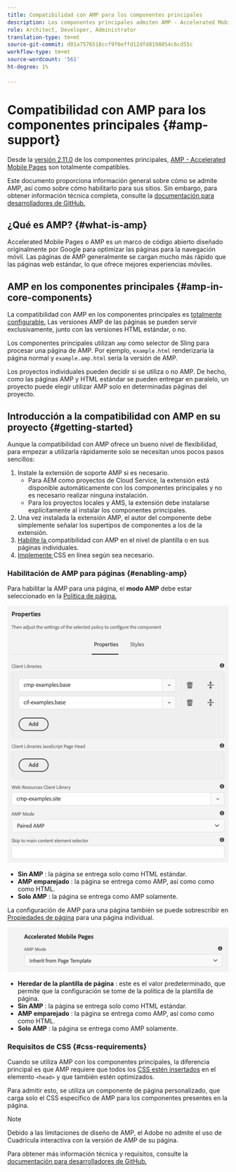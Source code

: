 ```yaml
---
title: Compatibilidad con AMP para los componentes principales
description: Los componentes principales admiten AMP - Accelerated Mobile Pages
role: Architect, Developer, Administrator
translation-type: tm+mt
source-git-commit: d01a7576518ccf9f0effd12dfd8198854c6cd55c
workflow-type: tm+mt
source-wordcount: '561'
ht-degree: 1%

---
```



# Compatibilidad con AMP para los componentes principales {#amp-support}

Desde la [versión 2.11.0](/help/versions.md) de los componentes principales, [AMP - Accelerated Mobile Pages](https://developers.google.com/amp) son totalmente compatibles.

Este documento proporciona información general sobre cómo se admite AMP, así como sobre cómo habilitarlo para sus sitios. Sin embargo, para obtener información técnica completa, consulte la [documentación para desarrolladores de GitHub.](https://github.com/adobe/aem-core-wcm-components/tree/master/extensions/amp)

## ¿Qué es AMP? {#what-is-amp}

Accelerated Mobile Pages o AMP es un marco de código abierto diseñado originalmente por Google para optimizar las páginas para la navegación móvil. Las páginas de AMP generalmente se cargan mucho más rápido que las páginas web estándar, lo que ofrece mejores experiencias móviles.

## AMP en los componentes principales {#amp-in-core-components}

La compatibilidad con AMP en los componentes principales es [totalmente configurable.](#enabling-amp) Las versiones AMP de las páginas se pueden servir exclusivamente, junto con las versiones HTML estándar, o no.

Los componentes principales utilizan `amp` como selector de Sling para procesar una página de AMP. Por ejemplo, `example.html` renderizaría la página normal y `example.amp.html` sería la versión de AMP.

Los proyectos individuales pueden decidir si se utiliza o no AMP. De hecho, como las páginas AMP y HTML estándar se pueden entregar en paralelo, un proyecto puede elegir utilizar AMP solo en determinadas páginas del proyecto.

## Introducción a la compatibilidad con AMP en su proyecto {#getting-started}

Aunque la compatibilidad con AMP ofrece un bueno nivel de flexibilidad, para empezar a utilizarla rápidamente solo se necesitan unos pocos pasos sencillos:

1. Instale la extensión de soporte AMP si es necesario.
   * Para AEM como proyectos de Cloud Service, la extensión está disponible automáticamente con los componentes principales y no es necesario realizar ninguna instalación.
   * Para los proyectos locales y AMS, la extensión debe instalarse explícitamente al instalar los componentes principales.
1. Una vez instalada la extensión AMP, el autor del componente debe simplemente señalar los supertipos de componentes a los de la extensión.
1. [Habilite la ](#enabling-amp) compatibilidad con AMP en el nivel de plantilla o en sus páginas individuales.
1. [Implemente ](#css-requirements) CSS en línea según sea necesario.

### Habilitación de AMP para páginas {#enabling-amp}

Para habilitar la AMP para una página, el **modo AMP** debe estar seleccionado en la [Política de página.](https://docs.adobe.com/content/help/en/experience-manager-cloud-service/sites/authoring/features/templates.html#editing-a-template-page-policy-template-author-developer)

![Opciones de directiva de página AMP](/help/assets/amp-policy.png)

* **Sin AMP** : la página se entrega solo como HTML estándar.
* **AMP emparejado** : la página se entrega como AMP, así como como como HTML.
* **Solo AMP** : la página se entrega como AMP solamente.

La configuración de AMP para una página también se puede sobrescribir en [Propiedades de página](https://docs.adobe.com/content/help/es-ES/experience-manager-cloud-service/sites/authoring/fundamentals/page-properties.html) para una página individual.

![Propiedades de página de AMP](/help/assets/amp-page-properties.png)

* **Heredar de la plantilla de página** : este es el valor predeterminado, que permite que la configuración se tome de la política de la plantilla de página.
* **Sin AMP** : la página se entrega solo como HTML estándar.
* **AMP emparejado** : la página se entrega como AMP, así como como como HTML.
* **Solo AMP** : la página se entrega como AMP solamente.

### Requisitos de CSS {#css-requirements}

Cuando se utiliza AMP con los componentes principales, la diferencia principal es que AMP requiere que todos los [CSS estén insertados](including-clientlibs.md#inlining) en el elemento `<head>` y que también estén optimizados.

Para admitir esto, se utiliza un componente de página personalizado, que carga solo el CSS específico de AMP para los componentes presentes en la página.

>[!NOTE]
>
>Debido a las limitaciones de diseño de AMP, el Adobe no admite el uso de Cuadrícula interactiva con la versión de AMP de su página.

Para obtener más información técnica y requisitos, consulte la [documentación para desarrolladores de GitHub.](https://github.com/adobe/aem-core-wcm-components/tree/master/extensions/amp)
